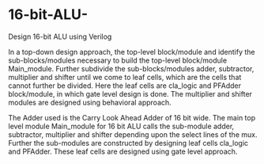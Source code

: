 # 16-bit-ALU-
Design 16-bit ALU using Verilog

In a top-down design approach, the top-level block/module and identify the sub-blocks/modules necessary to build the top-level block/module Main_module. Further subdivide the sub-blocks/modules adder, subtractor, multiplier and shifter until we come to leaf cells, which are the cells that cannot further be divided. Here the leaf cells are cla_logic and PFAdder block/module, in which gate level design is done. The multiplier and shifter modules are designed using behavioral approach.

The Adder used is the Carry Look Ahead Adder of 16 bit wide. The main top level module Main_module for 16 bit ALU calls the sub-module adder, subtractor, multiplier and shifter depending upon the select lines of the mux. Further the sub-modules are constructed by designing leaf cells cla_logic and PFAdder. These leaf cells are designed using gate level approach.
